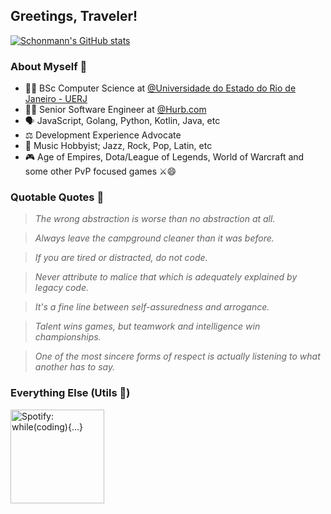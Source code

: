 ## Greetings, Traveler!

[![Schonmann's GitHub stats](https://github-readme-stats.vercel.app/api?username=schonmann&count_private=true&show_icons=true&theme=tokyonight&hide=prs,contribs,issues,stars)](https://github.com/anuraghazra/github-readme-stats)

### About Myself 👤

* 👨‍🎓 BSc Computer Science at [@Universidade do Estado do Rio de Janeiro - UERJ](http://uerj.br)
* 👨‍💻 Senior Software Engineer at [@Hurb.com](https://github.com/hurbcom)
* 🗣️ JavaScript, Golang, Python, Kotlin, Java, etc
* ⚖️‍ Development Experience Advocate
* 🎸 Music Hobbyist; Jazz, Rock, Pop, Latin, etc
* 🎮 Age of Empires, Dota/League of Legends, World of Warcraft and some other PvP focused games ⚔️😄

### Quotable Quotes 📜

> _The wrong abstraction is worse than no abstraction at all._

> _Always leave the campground cleaner than it was before._

> _If you are tired or distracted, do not code._

> _Never attribute to malice that which is adequately explained by legacy code._

> _It's a fine line between self-assuredness and arrogance._

> _Talent wins games, but teamwork and intelligence win championships._

> _One of the most sincere forms of respect is actually listening to what another has to say._

### Everything Else (Utils 🤡)


[<img src="https://storage.googleapis.com/pr-newsroom-wp/1/2018/11/Spotify_Logo_CMYK_Green.png" width="150" alt="Spotify: while(coding){...}" />](https://open.spotify.com/playlist/6zf4wYtzwtkZ5WXjQptVjG?si=641a06efadfb4fe1)
